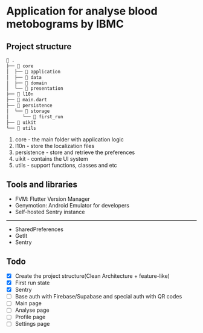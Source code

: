 # Application for analyse blood metobograms by IBMC

## Project structure

```sh
 .
├──  core
│  ├──  application
│  ├──  data
│  ├──  domain
│  └──  presentation
├──  l10n
├──  main.dart
├──  persistence
│  └──  storage
│     └──  first_run
├──  uikit
└──  utils
```

1. core - the main folder with application logic
2. l10n - store the localization files
3. persistence - store and retrieve the preferences
4. uikit - contains the UI system
5. utils - support functions, classes and etc

## Tools and libraries

- FVM: Flutter Version Manager
- Genymotion: Android Emulator for developers
- Self-hosted Sentry instance
---
- SharedPreferences
- GetIt
- Sentry

## Todo

- [X] Create the project structure(Clean Architecture + feature-like)
- [X] First run state
- [X] Sentry
- [ ] Base auth with Firebase/Supabase and special auth with QR codes
- [ ] Main page
- [ ] Analyse page
- [ ] Profile page
- [ ] Settings page
